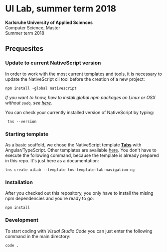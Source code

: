 # UI Lab, summer term 2018

**Karlsruhe University of Applied Sciences**  
Computer Science, Master  
Summer term 2018  

## Prequesites

### Update to current NativeScript version

In order to work with the most current templates and tools, it is necessary to update the NativeScript cli tool before the creation of a new project:

	npm install -global nativescript

*If you want to know, how to install global npm packages on Linux or OSX without `sudo`, see [here](https://johnpapa.net/node-and-npm-without-sudo/).*  

You can check your currently installed version of NativeScript by typing:

	 tns --version

### Starting template

As a basic scaffold, we chose the NativeScript template **[Tabs](https://github.com/NativeScript/template-tab-navigation-ng)** with Angular/TypeScript. Other templates are available [here](https://docs.nativescript.org/tooling/app-templates). You don't have to execute the following command, because the template is already prepared in this repo. It's just here as a documentation:

	tns create uiLab --template tns-template-tab-navigation-ng


### Installation

After you checked out this repository, you only have to install the mising npm dependencies and you're ready to go:

	npm install

### Development

To start coding with *Visual Studio Code* you can just enter the following command in the main directory:

	code .

